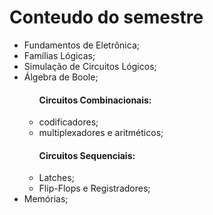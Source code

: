 
<h1> Conteudo do semestre </h1>
<ul>
	<li>Fundamentos de Eletrônica;</li>
	<li>Famílias Lógicas; </li>
	<li>Simulação de Circuitos Lógicos; </li>
	<li>Álgebra de Boole; </li>
	<ul>
		<h4><b> Circuitos Combinacionais: </b></h4>
		<li>codificadores;</li>
		<li>multiplexadores e aritméticos;</li>
	</ul>
	<ul>
		<h4><b> Circuitos Sequenciais: </b> </h4>
		<li>Latches;</li>
		<li>Flip-Flops e Registradores;</li>
	</ul>
	<li>Memórias;</li>
</ul>
